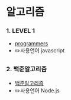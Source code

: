 # 알고리즘

### 1. LEVEL 1
-  [programmers](https://programmers.co.kr/)
- ✏️사용언어 javascript

### 2. 백준알고리즘 
- [백준알고리즘](https://www.acmicpc.net/)
- ✏️사용언어 Node.js

